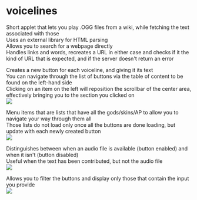 # voicelines

Short applet that lets you play .OGG files from a wiki, while fetching the text associated with those  
Uses an external library for HTML parsing  
Allows you to search for a webpage directly  
Handles links and words, recreates a URL in either case and checks if it the kind of URL that is expected, and if the server doesn't return an error  
  
Creates a new button for each voiceline, and giving it its text  
You can navigate through the list of buttons via the table of content to be found on the left-hand side  
Clicking on an item on the left will reposition the scrollbar of the center area, effectively bringing you to the section you clicked on  
![](https://i.ibb.co/NYXMcYK/photo5764873721268515972.jpg)  
  
Menu items that are lists that have all the gods/skins/AP to allow you to navigate your way through them all  
Those lists do not load only once all the buttons are done loading, but update with each newly created button  
![](https://i.ibb.co/dmZk0ZG/photo5764873721268515983.jpg)  
  
Distinguishes between when an audio file is available (button enabled) and when it isn't (button disabled)  
Useful when the text has been contributed, but not the audio file  
![](https://i.ibb.co/CsnXqCJ/photo5764873721268515974.jpg)  
  
Allows you to filter the buttons and display only those that contain the input you provide  
![](https://i.ibb.co/yfTzF6q/photo5764873721268515973.jpg)  
  

